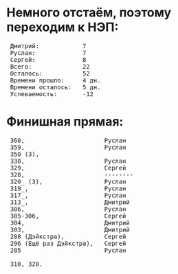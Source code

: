 # Немного отстаём, поэтому переходим к НЭП:

<pre>
 Дмитрий:            7  
 Руслан:             7    
 Сергей:             8    
 Всего:              22   
 Осталось:           52
 Времени прошло:     4 дн.
 Времени осталось:   5 дн.
 Успеваемость:       -12
</pre>

# Финишная прямая:
<pre>
 360,                      Руслан
 359,                      Руслан
 350 (3),                  
 330,                      Руслан
 329,                      Сергей
 328,                      --------
 320_ (3),                 Руслан
 319_,                     Руслан
 317_,                     Руслан
 313_,                     Дмитрий
 306,                      Руслан
 305-306,                  Сергей
 304,                      Дмитрий
 303,                      Дмитрий
 288 (Дэйкстра),           Сергей
 296 (Ещё раз Дэйкстра),   Сергей
 285                       Руслан
 
 318, 328.
</pre>
 
